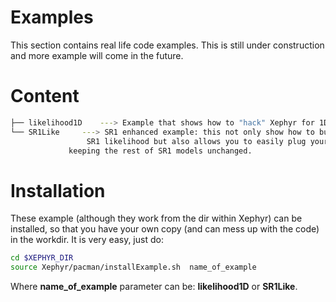 # Examples

This section contains real life code examples. This is still under construction and more example will come in the future.

# Content

```bash
├── likelihood1D    ---> Example that shows how to "hack" Xephyr for 1D unbinned likelihood
└── SR1Like	    ---> SR1 enhanced example: this not only show how to build a real life 
		         SR1 likelihood but also allows you to easily plug your own signal model, 
			 keeping the rest of SR1 models unchanged.

```

# Installation

These example (although they work from the dir within Xephyr) can be installed, so that you have your own copy (and can mess up with the code)
in the workdir. It is very easy, just do:

```bash
cd $XEPHYR_DIR
source Xephyr/pacman/installExample.sh  name_of_example
```

Where **name_of_example** parameter can be: **likelihood1D** or **SR1Like**.
